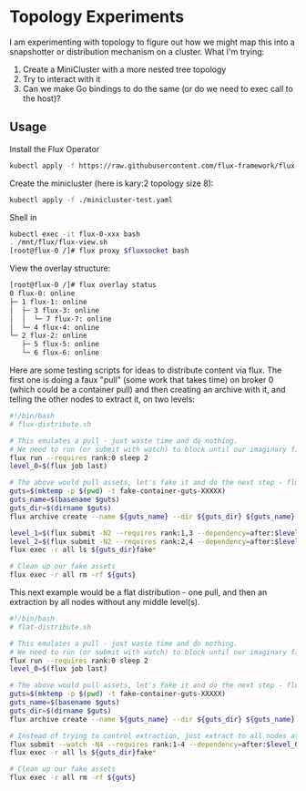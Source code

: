 # Topology Experiments

I am experimenting with topology to figure out how we might map this into a snapshotter or distribution mechanism on a cluster. What I'm trying:

1. Create a MiniCluster with a more nested tree topology
2. Try to interact with it
3. Can we make Go bindings to do the same (or do we need to exec call to the host)?

## Usage

Install the Flux Operator

```bash
kubectl apply -f https://raw.githubusercontent.com/flux-framework/flux-operator/refs/heads/main/examples/dist/flux-operator.yaml
```

Create the minicluster (here is kary:2 topology size 8):

```bash
kubectl apply -f ./minicluster-test.yaml
```

Shell in

```bash
kubectl exec -it flux-0-xxx bash
. /mnt/flux/flux-view.sh
[root@flux-0 /]# flux proxy $fluxsocket bash
```

View the overlay structure:

```bash
[root@flux-0 /]# flux overlay status
0 flux-0: online
├─ 1 flux-1: online
│  ├─ 3 flux-3: online
│  │  └─ 7 flux-7: online
│  └─ 4 flux-4: online
└─ 2 flux-2: online
   ├─ 5 flux-5: online
   └─ 6 flux-6: online
```

Here are some testing scripts for ideas to distribute content via flux. The first one is doing a faux "pull" (some work that takes time) on broker 0 (which could be a container pull) and then creating an archive with it, and telling the other nodes to extract it, on two levels:

```bash
#!/bin/bash
# flux-distribute.sh

# This emulates a pull - just waste time and do nothing.
# We need to run (or submit with watch) to block until our imaginary file (layer) exists
flux run --requires rank:0 sleep 2
level_0=$(flux job last)

# The above would pull assets, let's fake it and do the next step - flux archive and then exec
guts=$(mktemp -p $(pwd) -t fake-container-guts-XXXXX)
guts_name=$(basename $guts)
guts_dir=$(dirname $guts)
flux archive create --name ${guts_name} --dir ${guts_dir} ${guts_name}

level_1=$(flux submit -N2 --requires rank:1,3 --dependency=after:$level_0 flux archive extract --name ${guts_name} -C ${guts_dir})
level_2=$(flux submit -N2 --requires rank:2,4 --dependency=after:$level_1 flux archive extract --name ${guts_name} -C ${guts_dir})
flux exec -r all ls ${guts_dir}fake*

# Clean up our fake assets
flux exec -r all rm -rf ${guts}
```

This next example would be a flat distribution - one pull, and then an extraction by all nodes without any middle level(s).

```bash
#!/bin/bash
# flat-distribute.sh

# This emulates a pull - just waste time and do nothing.
# We need to run (or submit with watch) to block until our imaginary file (layer) exists
flux run --requires rank:0 sleep 2
level_0=$(flux job last)

# The above would pull assets, let's fake it and do the next step - flux archive and then exec
guts=$(mktemp -p $(pwd) -t fake-container-guts-XXXXX)
guts_name=$(basename $guts)
guts_dir=$(dirname $guts)
flux archive create --name ${guts_name} --dir ${guts_dir} ${guts_name}

# Instead of trying to control extraction, just extract to all nodes at once
flux submit --watch -N4 --requires rank:1-4 --dependency=after:$level_0 flux archive extract --name ${guts_name} -C ${guts_dir})
flux exec -r all ls ${guts_dir}fake*

# Clean up our fake assets
flux exec -r all rm -rf ${guts}
```


